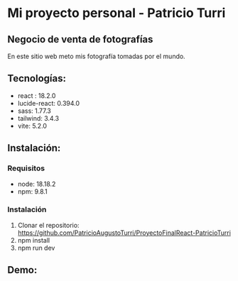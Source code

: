 # Mi proyecto personal - Patricio Turri #
## Negocio de venta de fotografías ##
En este sitio web meto mis fotografía tomadas por el mundo.

## Tecnologías: ##
* react : 18.2.0
* lucide-react: 0.394.0
* sass: 1.77.3
* tailwind: 3.4.3
* vite: 5.2.0

## Instalación: ##

### Requisitos ###

* node: 18.18.2
* npm: 9.8.1

### Instalación ###

1. Clonar el repositorio:
    https://github.com/PatricioAugustoTurri/ProyectoFinalReact-PatricioTurri
2. npm install
3. npm run dev

## Demo: ##